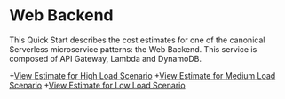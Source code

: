 # Web Backend

This Quick Start describes the cost estimates for one of the canonical Serverless microservice patterns: the Web Backend. This service is composed of API Gateway, Lambda and DynamoDB.


+[View Estimate for High Load Scenario](https://calculator.aws/#/estimate?id=dacb9d27a432f5ee86bcffaddf94b2988a7ea470)
+[View Estimate for Medium Load Scenario](https://calculator.aws/#/estimate?id=dacb9d27a432f5ee86bcffaddf94b2988a7ea470)
+[View Estimate for Low Load Scenario](https://calculator.aws/#/estimate?id=dacb9d27a432f5ee86bcffaddf94b2988a7ea470)

